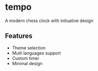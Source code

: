 # tempo

A modern chess clock with inituative design

## Features

- Theme selection
- Multi languages support
- Custom timer
- Minimal design
